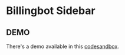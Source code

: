 # Billingbot Sidebar
## DEMO

There's a demo available in this [codesandbox](https://codesandbox.io/s/sidebar-billinbot-p3fiyl).
